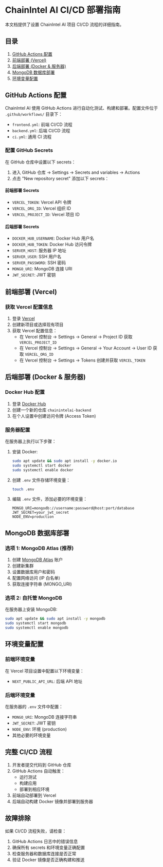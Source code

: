 # ChainIntel AI CI/CD 部署指南

本文档提供了设置 ChainIntel AI 项目 CI/CD 流程的详细指南。

## 目录

1. [GitHub Actions 配置](#github-actions-配置)
2. [前端部署 (Vercel)](#前端部署-vercel)
3. [后端部署 (Docker & 服务器)](#后端部署-docker--服务器)
4. [MongoDB 数据库部署](#mongodb-数据库部署)
5. [环境变量配置](#环境变量配置)

## GitHub Actions 配置

ChainIntel AI 使用 GitHub Actions 进行自动化测试、构建和部署。配置文件位于 `.github/workflows/` 目录下：

- `frontend.yml`: 前端 CI/CD 流程
- `backend.yml`: 后端 CI/CD 流程
- `ci.yml`: 通用 CI 流程

### 配置 GitHub Secrets

在 GitHub 仓库中设置以下 secrets：

1. 进入 GitHub 仓库 -> Settings -> Secrets and variables -> Actions
2. 点击 "New repository secret" 添加以下 secrets：

#### 前端部署 Secrets

- `VERCEL_TOKEN`: Vercel API 令牌
- `VERCEL_ORG_ID`: Vercel 组织 ID
- `VERCEL_PROJECT_ID`: Vercel 项目 ID

#### 后端部署 Secrets

- `DOCKER_HUB_USERNAME`: Docker Hub 用户名
- `DOCKER_HUB_TOKEN`: Docker Hub 访问令牌
- `SERVER_HOST`: 服务器 IP 地址
- `SERVER_USER`: SSH 用户名
- `SERVER_PASSWORD`: SSH 密码
- `MONGO_URI`: MongoDB 连接 URI
- `JWT_SECRET`: JWT 密钥

## 前端部署 (Vercel)

### 获取 Vercel 配置信息

1. 登录 [Vercel](https://vercel.com/)
2. 创建新项目或选择现有项目
3. 获取 Vercel 配置信息：
   - 在 Vercel 控制台 -> Settings -> General -> Project ID 获取 `VERCEL_PROJECT_ID`
   - 在 Vercel 控制台 -> Settings -> General -> Your Account -> User ID 获取 `VERCEL_ORG_ID`
   - 在 Vercel 控制台 -> Settings -> Tokens 创建并获取 `VERCEL_TOKEN`

## 后端部署 (Docker & 服务器)

### Docker Hub 配置

1. 登录 [Docker Hub](https://hub.docker.com/)
2. 创建一个新的仓库 `chainintelai-backend`
3. 在个人设置中创建访问令牌 (Access Token)

### 服务器配置

在服务器上执行以下步骤：

1. 安装 Docker:

   ```bash
   sudo apt update && sudo apt install -y docker.io
   sudo systemctl start docker
   sudo systemctl enable docker
   ```

2. 创建 `.env` 文件存储环境变量：

   ```bash
   touch .env
   ```

3. 编辑 `.env` 文件，添加必要的环境变量：
   ```
   MONGO_URI=mongodb://username:password@host:port/database
   JWT_SECRET=your_jwt_secret
   NODE_ENV=production
   ```

## MongoDB 数据库部署

### 选项 1: MongoDB Atlas (推荐)

1. 创建 [MongoDB Atlas](https://www.mongodb.com/cloud/atlas) 账户
2. 创建新集群
3. 设置数据库用户和密码
4. 配置网络访问 (IP 白名单)
5. 获取连接字符串 (MONGO_URI)

### 选项 2: 自托管 MongoDB

在服务器上安装 MongoDB:

```bash
sudo apt update && sudo apt install -y mongodb
sudo systemctl start mongodb
sudo systemctl enable mongodb
```

## 环境变量配置

### 前端环境变量

在 Vercel 项目设置中配置以下环境变量：

- `NEXT_PUBLIC_API_URL`: 后端 API 地址

### 后端环境变量

在服务器的 `.env` 文件中配置：

- `MONGO_URI`: MongoDB 连接字符串
- `JWT_SECRET`: JWT 密钥
- `NODE_ENV`: 环境 (production)
- 其他必要的环境变量

## 完整 CI/CD 流程

1. 开发者提交代码到 GitHub 仓库
2. GitHub Actions 自动触发：
   - 运行测试
   - 构建应用
   - 部署到相应环境
3. 前端自动部署到 Vercel
4. 后端自动构建 Docker 镜像并部署到服务器

## 故障排除

如果 CI/CD 流程失败，请检查：

1. GitHub Actions 日志中的错误信息
2. 确保所有 secrets 和环境变量正确配置
3. 检查服务器和数据库连接是否正常
4. 验证 Docker 镜像是否正确构建和推送
